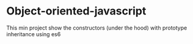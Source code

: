 # Object-oriented-javascript
 This min project show the constructors (under the hood) with prototype inheritance using es6
